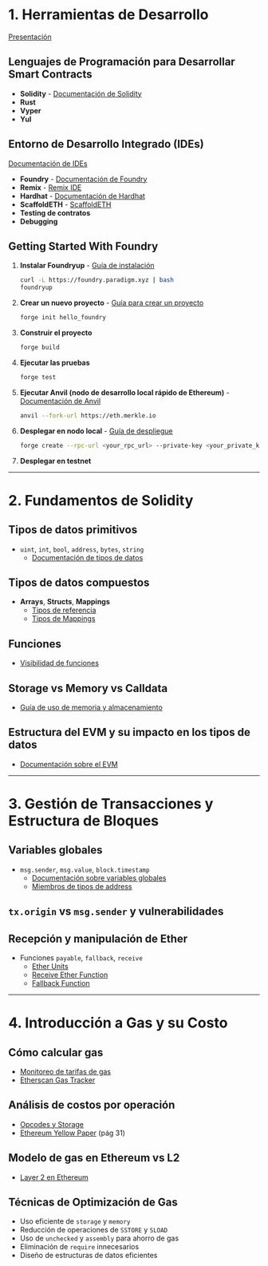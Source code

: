 
# 1. **Herramientas de Desarrollo**

[Presentación](https://www.canva.com/design/DAGjXXwRSIo/epC9k7ND4_i0gkNZq7nfew/edit?utm_content=DAGjXXwRSIo&utm_campaign=designshare&utm_medium=link2&utm_source=sharebutton)

## Lenguajes de Programación para Desarrollar Smart Contracts
- **Solidity** - [Documentación de Solidity](https://docs.soliditylang.org/en/latest/types.html#value-types)
- **Rust**
- **Vyper**
- **Yul**

## Entorno de Desarrollo Integrado (IDEs) 
[Documentación de IDEs](https://ethereum.org/es/developers/docs/ides/)
- **Foundry** - [Documentación de Foundry](https://book.getfoundry.sh/)
- **Remix** - [Remix IDE](https://remix.ethereum.org/)
- **Hardhat** - [Documentación de Hardhat](https://hardhat.org/hardhat-runner/docs/getting-started#overview)
- **ScaffoldETH** - [ScaffoldETH](https://scaffoldeth.io/)
- **Testing de contratos**
- **Debugging**

## Getting Started With Foundry

1. **Instalar Foundryup** - [Guía de instalación](https://github.com/foundry-rs/foundry?tab=readme-ov-file#installation)
   ```bash
   curl -L https://foundry.paradigm.xyz | bash
   foundryup
   ```

2. **Crear un nuevo proyecto** - [Guía para crear un proyecto](https://book.getfoundry.sh/projects/creating-a-new-project)
   ```bash
   forge init hello_foundry
   ```

3. **Construir el proyecto** 
   ```bash
   forge build
   ```

4. **Ejecutar las pruebas**
   ```bash
   forge test
   ```

5. **Ejecutar Anvil (nodo de desarrollo local rápido de Ethereum)** - [Documentación de Anvil](https://book.getfoundry.sh/anvil/)
   ```bash
   anvil --fork-url https://eth.merkle.io
   ```

6. **Desplegar en nodo local** - [Guía de despliegue](https://book.getfoundry.sh/forge/deploying#deploying)
   ```bash
   forge create --rpc-url <your_rpc_url> --private-key <your_private_key> src/MyContract.sol:MyContract
   ```

7. **Desplegar en testnet**

---

# 2. **Fundamentos de Solidity**

## Tipos de datos primitivos
- `uint`, `int`, `bool`, `address`, `bytes`, `string`
  - [Documentación de tipos de datos](https://docs.soliditylang.org/en/latest/types.html#value-types)

## Tipos de datos compuestos
- **Arrays**, **Structs**, **Mappings**
  - [Tipos de referencia](https://docs.soliditylang.org/en/latest/types.html#reference-types)
  - [Tipos de Mappings](https://docs.soliditylang.org/en/latest/types.html#mapping-types)

## Funciones
- [Visibilidad de funciones](https://docs.soliditylang.org/en/latest/contracts.html#function-visibility)

## Storage vs Memory vs Calldata
- [Guía de uso de memoria y almacenamiento](https://updraft.cyfrin.io/courses/solidity/simple-storage/solidity-memory-storage-calldata)

## Estructura del EVM y su impacto en los tipos de datos
- [Documentación sobre el EVM](https://ethereum.org/es/developers/docs/evm/)

---

# 3. **Gestión de Transacciones y Estructura de Bloques**

## Variables globales
- `msg.sender`, `msg.value`, `block.timestamp`
  - [Documentación sobre variables globales](https://docs.soliditylang.org/en/v0.8.23/units-and-global-variables.html#special-variables-and-functions)
  - [Miembros de tipos de address](https://docs.soliditylang.org/en/latest/units-and-global-variables.html#members-of-address-types)

## `tx.origin` vs `msg.sender` y vulnerabilidades

## Recepción y manipulación de Ether
- Funciones `payable`, `fallback`, `receive`
  - [Ether Units](https://docs.soliditylang.org/en/latest/units-and-global-variables.html#ether-units)
  - [Receive Ether Function](https://docs.soliditylang.org/en/latest/contracts.html#receive-ether-function)
  - [Fallback Function](https://docs.soliditylang.org/en/latest/contracts.html#fallback-function)


---

# 4. **Introducción a Gas y su Costo**

## Cómo calcular gas
- [Monitoreo de tarifas de gas](https://ethereum.org/es/developers/docs/gas/#monitoring-gas-fees)
- [Etherscan Gas Tracker](https://etherscan.io/gastracker)

## Análisis de costos por operación
- [Opcodes y Storage](https://www.evm.codes/)
- [Ethereum Yellow Paper](https://ethereum.github.io/yellowpaper/paper.pdf) (pág 31)

## Modelo de gas en Ethereum vs L2

- [Layer 2 en Ethereum](https://ethereum.org/es/layer-2/#layer-2-powered-by-ethereum/) 

## **Técnicas de Optimización de Gas**
- Uso eficiente de `storage` y `memory`
- Reducción de operaciones de `SSTORE` y `SLOAD`
- Uso de `unchecked` y `assembly` para ahorro de gas
- Eliminación de `require` innecesarios
- Diseño de estructuras de datos eficientes
